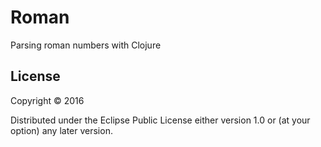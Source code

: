 Roman
========

Parsing roman numbers with Clojure

## License

Copyright © 2016

Distributed under the Eclipse Public License either version 1.0 or (at
your option) any later version.
